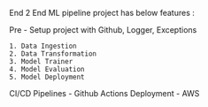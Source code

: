 End 2 End ML pipeline project has below features :

Pre - Setup project with Github, Logger, Exceptions

    1. Data Ingestion
    2. Data Transformation
    3. Model Trainer
    4. Model Evaluation
    5. Model Deployment

CI/CD Pipelines - Github Actions
Deployment - AWS
